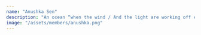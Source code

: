 ```yaml
---
name: "Anushka Sen"
description: "An ocean “when the wind / And the light are working off each other"
image: "/assets/members/anushka.png"
---
```

